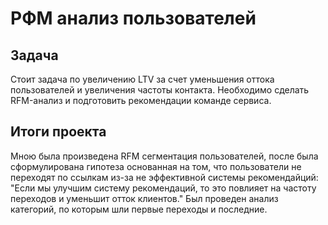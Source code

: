 # РФМ анализ пользователей
## Задача
Стоит задача по увеличению LTV за счет уменьшения оттока пользователей и увеличения частоты контакта. Необходимо сделать RFM-анализ и подготовить рекомендации команде сервиса.
## Итоги проекта
Мною была произведена RFM сегментация пользователей, после была сформулирована гипотеза основанная на том, что пользователи не переходят по ссылкам из-за не эффективной системы рекомендайций:
"Если мы улучшим систему рекомендаций, то это повлияет на частоту переходов и уменьшит отток клиентов."
Был проведен анализ категорий, по которым шли первые переходы и последние.

